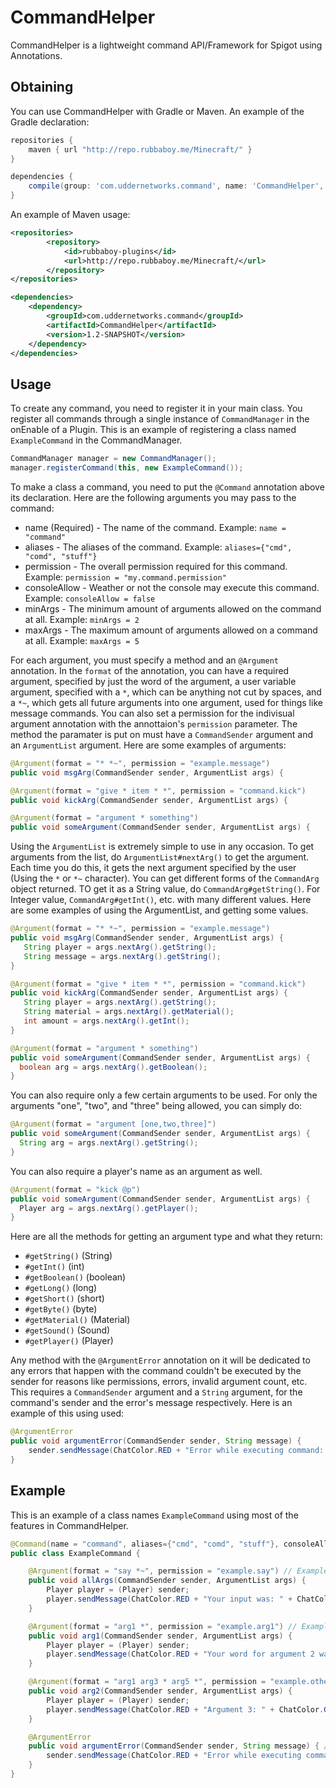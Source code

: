 # CommandHelper

CommandHelper is a lightweight command API/Framework for Spigot using Annotations.

## Obtaining
You can use CommandHelper with Gradle or Maven. An example of the Gradle declaration:
```groovy
repositories {
    maven { url "http://repo.rubbaboy.me/Minecraft/" }
}

dependencies {
    compile(group: 'com.uddernetworks.command', name: 'CommandHelper', version: '1.2-SNAPSHOT')
}
```

An example of Maven usage:
```xml
<repositories>	
        <repository>	
            <id>rubbaboy-plugins</id>	
            <url>http://repo.rubbaboy.me/Minecraft/</url>	
        </repository>
</repositories>

<dependencies>
    <dependency>
        <groupId>com.uddernetworks.command</groupId>
        <artifactId>CommandHelper</artifactId>
        <version>1.2-SNAPSHOT</version>
    </dependency>
</dependencies>
```

## Usage

To create any command, you need to register it in your main class. You register all commands through a single instance of `CommandManager` in the onEnable of a Plugin. This is an example of registering a class named `ExampleCommand` in the CommandManager.
```Java
CommandManager manager = new CommandManager();
manager.registerCommand(this, new ExampleCommand());
```

To make a class a command, you need to put the `@Command` annotation above its declaration. Here are the following arguments you may pass to the command:
 - name (Required) - The name of the command. Example: `name = "command"`
 - aliases - The aliases of the command. Example: `aliases={"cmd", "comd", "stuff"}`
 - permission - The overall permission required for this command. Example: `permission = "my.command.permission"`
 - consoleAllow - Weather or not the console may execute this command. Example: `consoleAllow = false`
 - minArgs - The minimum amount of arguments allowed on the command at all. Example: `minArgs = 2`
 - maxArgs - The maximum amount of arguments allowed on a command at all. Example: `maxArgs = 5`
 
For each argument, you must specify a method and an `@Argument` annotation. In the `format` of the annotation, you can have a required argument, specified by just the word of the argument, a user variable argument, specified with a `*`, which can be anything not cut by spaces, and a `*~`, which gets all future arguments into one argument, used for things like message commands. You can also set a permission for the indivisual argument annotation with the annottaion's `permission` parameter. The method the paramater is put on must have a `CommandSender` argument and an `ArgumentList` argument. Here are some examples of arguments:
```Java
@Argument(format = "* *~", permission = "example.message")
public void msgArg(CommandSender sender, ArgumentList args) {
```
```Java
@Argument(format = "give * item * *", permission = "command.kick")
public void kickArg(CommandSender sender, ArgumentList args) {
```
```Java
@Argument(format = "argument * something")
public void someArgument(CommandSender sender, ArgumentList args) {
```

Using the `ArgumentList` is extremely simple to use in any occasion. To get arguments from the list, do `ArgumentList#nextArg()` to get the argument. Each time you do this, it gets the next argument specified by the user (Using the `*` or `*~` character). You can get different forms of the `CommandArg` object returned. TO get it as a String value, do `CommandArg#getString()`. For Integer value, `CommandArg#getInt()`, etc. with many different values. Here are some examples of using the ArgumentList, and getting some values.
```Java
@Argument(format = "* *~", permission = "example.message")
public void msgArg(CommandSender sender, ArgumentList args) {
   String player = args.nextArg().getString();
   String message = args.nextArg().getString();
}
```
```Java
@Argument(format = "give * item * *", permission = "command.kick")
public void kickArg(CommandSender sender, ArgumentList args) {
   String player = args.nextArg().getString();
   String material = args.nextArg().getMaterial();
   int amount = args.nextArg().getInt();
}
```
 ```Java
@Argument(format = "argument * something")
public void someArgument(CommandSender sender, ArgumentList args) {
   boolean arg = args.nextArg().getBoolean();
}
```

You can also require only a few certain arguments to be used. For only the arguments "one", "two", and "three" being allowed, you can simply do:
 ```Java
@Argument(format = "argument [one,two,three]")
public void someArgument(CommandSender sender, ArgumentList args) {
   String arg = args.nextArg().getString();
}
```
You can also require a player's name as an argument as well.
 ```Java
@Argument(format = "kick @p")
public void someArgument(CommandSender sender, ArgumentList args) {
   Player arg = args.nextArg().getPlayer();
}
```

Here are all the methods for getting an argument type and what they return:
 - `#getString()` (String)
 - `#getInt()` (int)
 - `#getBoolean()` (boolean)
 - `#getLong()` (long)
 - `#getShort()` (short)
 - `#getByte()` (byte)
 - `#getMaterial()` (Material)
 - `#getSound()` (Sound)
 - `#getPlayer()` (Player)

Any method with the `@ArgumentError` annotation on it will be dedicated to any errors that happen with the command couldn't be executed by the sender for reasons like permissions, errors, invalid argument count, etc. This requires a `CommandSender` argument and a `String` argument, for the command's sender and the error's message respectively. Here is an example of this using used:
```Java
@ArgumentError
public void argumentError(CommandSender sender, String message) {
    sender.sendMessage(ChatColor.RED + "Error while executing command: " + message);
}
```

## Example

This is an example of a class names `ExampleCommand` using most of the features in CommandHelper.

```Java
@Command(name = "command", aliases={"cmd", "comd", "stuff"}, consoleAllow = false, minArgs = 2)
public class ExampleCommand {

    @Argument(format = "say *~", permission = "example.say") // Example: /command say anythere here is a single argument
    public void allArgs(CommandSender sender, ArgumentList args) {
        Player player = (Player) sender;
        player.sendMessage(ChatColor.RED + "Your input was: " + ChatColor.GOLD + args.nextArg().getString());
    }

    @Argument(format = "arg1 *", permission = "example.arg1") // Example: /command arg1 anything_here
    public void arg1(CommandSender sender, ArgumentList args) {
        Player player = (Player) sender;
        player.sendMessage(ChatColor.RED + "Your word for argument 2 was: " + ChatColor.GOLD + args.nextArg().getString());
    }

    @Argument(format = "arg1 arg3 * arg5 *", permission = "example.otherstuff") // Example: command arg1 arg3 also_anything arg5 anythingHere
    public void arg2(CommandSender sender, ArgumentList args) {
        Player player = (Player) sender;
        player.sendMessage(ChatColor.RED + "Argument 3: " + ChatColor.GOLD + args.nextArg().getString() + ChatColor.RED + " argument 6 plus 10: " + (args.nextArg().getInt() + 10) + ChatColor.RED + ".");
    }

    @ArgumentError
    public void argumentError(CommandSender sender, String message) { // Example: /command
        sender.sendMessage(ChatColor.RED + "Error while executing command: " + message);
    }
}
```
